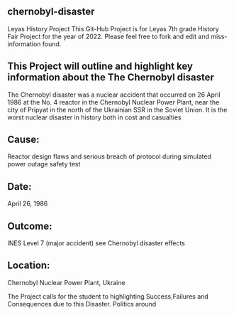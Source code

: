 ## chernobyl-disaster
Leyas History Project 
This Git-Hub Project is for Leyas 7th grade History Fair Project for the year of 2022. Please feel free to fork and edit and miss-information found.

## This Project will outline and highlight key information about the The Chernobyl disaster 
The Chernobyl disaster was a nuclear accident that occurred on 26 April 1986 at the No. 4 reactor in the Chernobyl Nuclear Power Plant, near the city of Pripyat in the north of the Ukrainian SSR in the Soviet Union. It is the worst nuclear disaster in history both in cost and casualties 

## **Cause:** 

Reactor design flaws and serious breach of protocol during simulated power outage safety test

## **Date:** 

April 26, 1986

## **Outcome:** 

INES Level 7 (major accident) see Chernobyl disaster effects

## **Location:** 

Chernobyl Nuclear Power Plant, Ukraine

The Project calls for the student to highlighting Success,Failures and Consequences due to this Disaster. Politics around 
